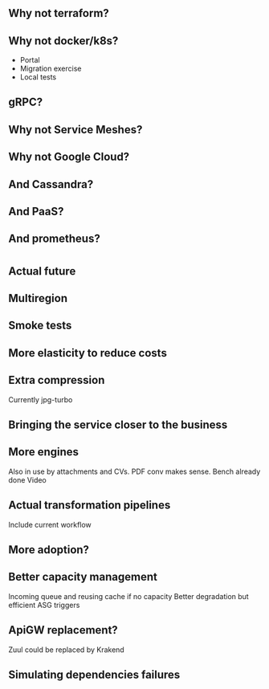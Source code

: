 #

## Why not terraform?

## Why not docker/k8s?

* Portal
* Migration exercise
* Local tests

## gRPC?

## Why not Service Meshes?

## Why not Google Cloud?

## And Cassandra?

## And PaaS?

## And prometheus?

#

## Actual future

## Multiregion

## Smoke tests

## More elasticity to reduce costs

## Extra compression
Currently jpg-turbo

## Bringing the service closer to the business

## More engines
Also in use by attachments and CVs. PDF conv makes sense. Bench already done
Video

## Actual transformation pipelines
Include current workflow

## More adoption?

## Better capacity management
Incoming queue and reusing cache if no capacity
Better degradation but efficient ASG triggers

## ApiGW replacement?
Zuul could be replaced by Krakend

## Simulating dependencies failures


